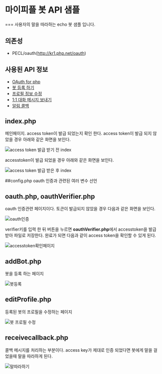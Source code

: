 ﻿# 마이피플 봇 API 샘플
===
사용자의 말을 따라하는 echo 봇 샘플 입니다. 

## 의존성
- PECL/oauth(http://kr1.php.net/oauth)

## 사용된 API 정보

- [OAuth for php](http://dna.daum.net/apis/oauth/tutorial/basic_php)
- [봇 등록 하기](http://dna.daum.net/apis/mypeople/ref#addbot)
- [프로필 정보 수정](http://dna.daum.net/apis/mypeople/ref#editprofile)
- [1:1 대화 메시지 보내기](http://dna.daum.net/apis/mypeople/ref#send1on1message)
- [알림 콜백](http://dna.daum.net/apis/mypeople/ref#pushmessage)

## index.php
메인페이지. access token이 발급 되었는지 확인 한다. access token이 발급 되지 않았을 경우 아래와 같은 화면을 보인다.

![access token 발급 받기 전 index](http://cfile9.uf.tistory.com/image/276CA240517E1A82247097)

accesstoken이 발급 되었을 경우 아래와 같은 화면을 보인다.

![access token 발급 받은 후 index](http://cfile9.uf.tistory.com/image/250CB140517E1A83096F1E)

##config.php
oauth 인증과 관련된 여러 변수 선언

## oauth.php, oauthVerifier.php 
oauth 인증관련 페이지이다. 토큰이 발급되지 않았을 경우 다음과 같은 화면을 보인다.

![oauth인증](http://cfile27.uf.tistory.com/image/136A3D40517E1A8327F163)

verifier키를 입력 한 뒤 버튼을 누르면 **oauthVerifier.php**에서 accesstoken을 발급 받아 파일로 저장한다.
완료가 되면 다음과 같이 access token을 확인할 수 있게 된다.

![accesstoken확인페이지](http://cfile22.uf.tistory.com/original/13718940517E1A8021D6FB)

## addBot.php
봇을 등록 하는 페이지

![봇등록](http://cfile22.uf.tistory.com/image/016F3340517E1A81211358)


## editProfile.php
등록된 봇의 프로필을 수정하는 페이지 

![봇 프로필 수정](http://cfile4.uf.tistory.com/image/117DD240517E1A8115711B)


## receivecallback.php
콜백 메시지를 처리하는 부분이다. access key가 제대로 인증 되었다면 봇에게 말을 걸었을때 말을 따라하게 된다. 

![말따라하기](http://cfile22.uf.tistory.com/image/277A1340517E1A821657BD)
